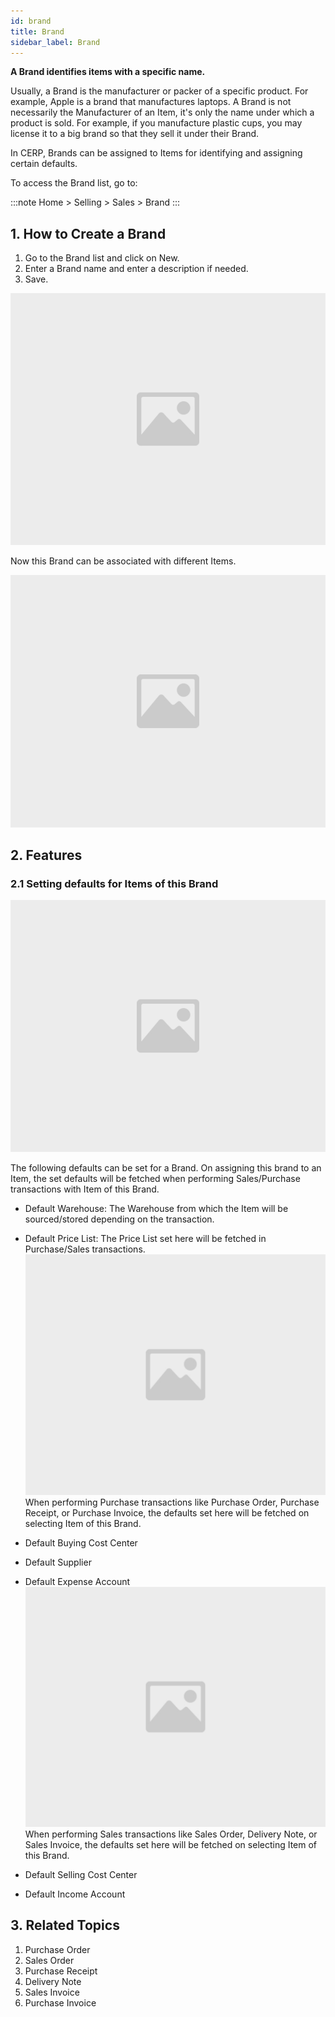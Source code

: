 ```yaml
---
id: brand
title: Brand
sidebar_label: Brand
---
```


**A Brand identifies items with a specific name.**

Usually, a Brand is the manufacturer or packer of a specific product. For example, Apple is a brand that manufactures laptops. A Brand is not necessarily the Manufacturer of an Item, it's only the name under which a product is sold. For example, if you manufacture plastic cups, you may license it to a big brand so that they sell it under their Brand.

In CERP, Brands can be assigned to Items for identifying and assigning certain defaults.

To access the Brand list, go to:

:::note
Home > Selling > Sales > Brand
:::

## 1. How to Create a Brand

1. Go to the Brand list and click on New.
1. Enter a Brand name and enter a description if needed.
1. Save.

![image](images/image.jpg)

Now this Brand can be associated with different Items.

![image](images/image.jpg)

## 2. Features

### 2.1 Setting defaults for Items of this Brand

![image](images/image.jpg)

The following defaults can be set for a Brand. On assigning this brand to an Item, the set defaults will be fetched when performing Sales/Purchase transactions with Item of this Brand.

- Default Warehouse: The Warehouse from which the Item will be sourced/stored depending on the transaction.
- Default Price List: The Price List set here will be fetched in Purchase/Sales transactions.
  ![image](images/image.jpg)
  When performing Purchase transactions like Purchase Order, Purchase Receipt, or Purchase Invoice, the defaults set here will be fetched on selecting Item of this Brand.

- Default Buying Cost Center
- Default Supplier
- Default Expense Account
  ![image](images/image.jpg)
  When performing Sales transactions like Sales Order, Delivery Note, or Sales Invoice, the defaults set here will be fetched on selecting Item of this Brand.

- Default Selling Cost Center
- Default Income Account

## 3. Related Topics

1. Purchase Order
1. Sales Order
1. Purchase Receipt
1. Delivery Note
1. Sales Invoice
1. Purchase Invoice
